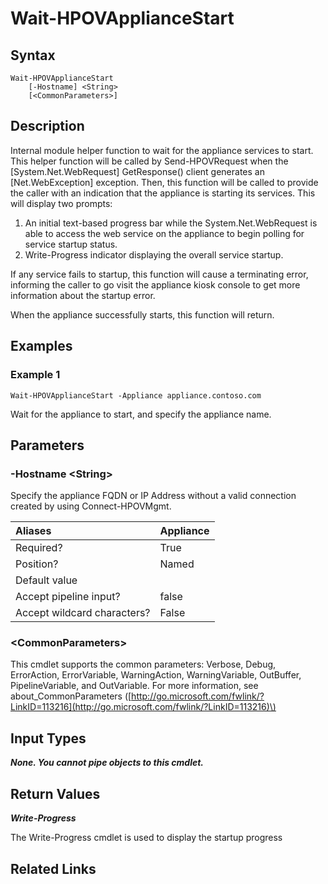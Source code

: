 ﻿---
description: Wait for Appliance services to start.
---

# Wait-HPOVApplianceStart

## Syntax

```text
Wait-HPOVApplianceStart
    [-Hostname] <String>
    [<CommonParameters>]
```

## Description

Internal module helper function to wait for the appliance services to start.  This helper function will be called by Send-HPOVRequest when the [System.Net.WebRequest] GetResponse() client generates an [Net.WebException] exception.  Then, this function will be called to provide the caller with an indication that the appliance is starting its services.  This will display two prompts:

1. An initial text-based progress bar while the System.Net.WebRequest is able to access the web service on the appliance to begin polling for service startup status.
2. Write-Progress indicator displaying the overall service startup.

If any service fails to startup, this function will cause a terminating error, informing the caller to go visit the appliance kiosk console to get more information about the startup error.

When the appliance successfully starts, this function will return.

## Examples

###  Example 1 

```text
Wait-HPOVApplianceStart -Appliance appliance.contoso.com

```

Wait for the appliance to start, and specify the appliance name.

## Parameters

### -Hostname &lt;String&gt;

Specify the appliance FQDN or IP Address without a valid connection created by using Connect-HPOVMgmt.

| Aliases | Appliance |
| :--- | :--- |
| Required? | True |
| Position? | Named |
| Default value |  |
| Accept pipeline input? | false |
| Accept wildcard characters? | False |

### &lt;CommonParameters&gt;

This cmdlet supports the common parameters: Verbose, Debug, ErrorAction, ErrorVariable, WarningAction, WarningVariable, OutBuffer, PipelineVariable, and OutVariable. For more information, see about\_CommonParameters \([http://go.microsoft.com/fwlink/?LinkID=113216](http://go.microsoft.com/fwlink/?LinkID=113216)\)

## Input Types

_**None.  You cannot pipe objects to this cmdlet.**_

## Return Values

_**Write-Progress**_

The Write-Progress cmdlet is used to display the startup progress

## Related Links

